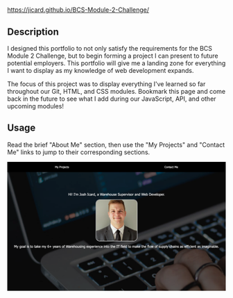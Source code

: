 # <BCS-Module-2-Challenge>

https://jicard.github.io/BCS-Module-2-Challenge/

## Description

I designed this portfolio to not only satisfy the requirements for the BCS Module 2 Challenge, but to begin forming a project I can present to future potential employers. This portfolio will give me a landing zone for everything I want to display as my knowledge of web development expands.

The focus of this project was to display everything I've learned so far throughout our Git, HTML, and CSS modules. Bookmark this page and come back in the future to see what I add during our JavaScript, API, and other upcoming modules!

## Usage

Read the brief "About Me" section, then use the "My Projects" and "Contact Me" links to jump to their corresponding sections. 

![full-page-screenshot](/docs/assets/full-size-screenshot.png)
